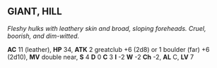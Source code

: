 ## GIANT, HILL

_Fleshy hulks with leathery skin and broad, sloping foreheads. Cruel, boorish, and dim-witted._

**AC** 11 (leather), **HP** 34, **ATK** 2 greatclub +6 (2d8) or 1 boulder (far) +6 (2d10), **MV** double near, **S** 4 **D** 0 **C** 3 **I** -2 **W** -2 **Ch** -2, **AL** C, **LV** 7

